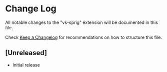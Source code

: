 # Change Log

All notable changes to the "vs-sprig" extension will be documented in this file.

Check [Keep a Changelog](http://keepachangelog.com/) for recommendations on how to structure this file.

## [Unreleased]

- Initial release